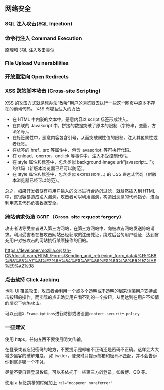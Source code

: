 ## 网络安全

### SQL 注入攻击(SQL Injection)

### 命令行注入 Command Execution

原理和 SQL 注入攻击类似

### File Upload Vulnerabilities

### 开放重定向 Open Redirects

### XSS 跨站脚本攻击 (Cross-site Scripting)

XSS 的攻击方式就是想办法“教唆”用户的浏览器去执行一些这个网页中原本不存在的前端代码。
XSS 有哪些注入的方法：

- 在 HTML 中内嵌的文本中，恶意内容以 script 标签形成注入。
- 在内联的 JavaScript 中，拼接的数据突破了原本的限制（字符串，变量，方法名等）。
- 在标签属性中，恶意内容包含引号，从而突破属性值的限制，注入其他属性或者标签。
- 在标签的 href、src 等属性中，包含 javascript: 等可执行代码。
- 在 onload、onerror、onclick 等事件中，注入不受控制代码。
- 在 style 属性和标签中，包含类似 background-image:url("javascript:..."); 的代码（新版本浏览器已经可以防范）。
- 在 style 属性和标签中，包含类似 expression(...) 的 CSS 表达式代码（新版本浏览器已经可以防范）。

总之，如果开发者没有将用户输入的文本进行合适的过滤，就贸然插入到 HTML 中，这很容易造成注入漏洞。攻击者可以利用漏洞，构造出恶意的代码指令，进而利用恶意代码危害数据安全。

### 跨站请求伪造 CSRF（Cross-site request forgery)

攻击者诱导受害者进入第三方网站，在第三方网站中，向被攻击网站发送跨站请求。利用受害者在被攻击网站已经获取的注册凭证，绕过后台的用户验证，达到冒充用户对被攻击的网站执行某项操作的目的。

https://developer.mozilla.org/zh-CN/docs/Learn/HTML/Forms/Sending_and_retrieving_form_data#%E5%B8%B8%E8%A7%81%E7%9A%84%E5%AE%89%E5%85%A8%E9%97%AE%E9%A2%98

### 点击劫持 Click Jacking

也叫 UI 覆盖攻击，攻击者会利用一个或多个透明或不透明的层来诱骗用户支持点击按钮的操作，而实际的点击确实用户看不到的一个按钮，从而达到在用户不知情的情况下实施攻击。

可以设置`X-Frame-Options`进行防御或者设置`content-security-policy`

### 一些建议

使用 https，任何东西不要使用明文传输。

在登录或者忘记密码的地方，不要提示是邮箱不正确还是密码不正确。这样会大大减少黑客的破解难度。
如 twitter，登录时只提示邮箱和密码不匹配，并不会告诉你到底是哪一个不对。

尽量不要自建登录系统，可以多依托于一些第三方的登录，如微博、QQ 等。

使用 a 标签跳槽的时候加上 `rel="noopener noreferrer"`
